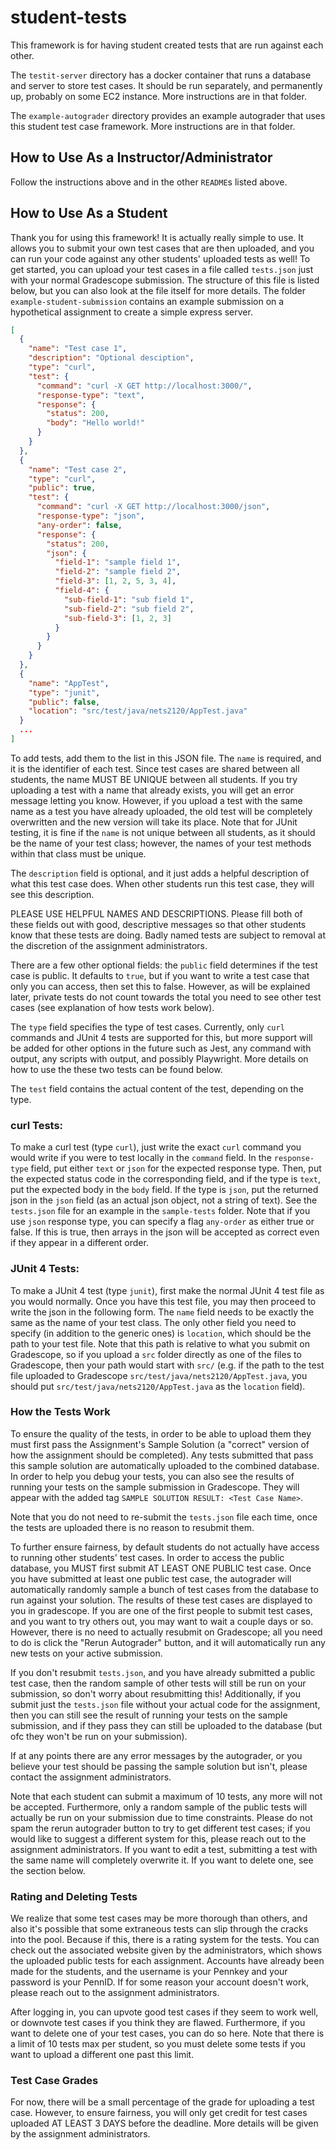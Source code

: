 # student-tests

This framework is for having student created tests that are run against each other.

The `testit-server` directory has a docker container that runs a database and server to store test cases. It should be run separately, and permanently up, probably on some EC2 instance. More instructions are in that folder.

The `example-autograder` directory provides an example autograder that uses this student test case framework. More instructions are in that folder.

## How to Use As a Instructor/Administrator

Follow the instructions above and in the other `README`s listed above.

## How to Use As a Student

Thank you for using this framework! It is actually really simple to use. It allows you to submit your own test cases that are then uploaded, and you can run your code against any other students' uploaded tests as well! To get started, you can upload your test cases in a file called `tests.json` just with your normal Gradescope submission. The structure of this file is listed below, but you can also look at the file itself for more details. The folder `example-student-submission` contains an example submission on a hypothetical assignment to create a simple express server.

```json
[
  {
    "name": "Test case 1",
    "description": "Optional desciption",
    "type": "curl",
    "test": {
      "command": "curl -X GET http://localhost:3000/",
      "response-type": "text",
      "response": {
        "status": 200,
        "body": "Hello world!"
      }
    }
  },
  {
    "name": "Test case 2",
    "type": "curl",
    "public": true,
    "test": {
      "command": "curl -X GET http://localhost:3000/json",
      "response-type": "json",
      "any-order": false,
      "response": {
        "status": 200,
        "json": {
          "field-1": "sample field 1",
          "field-2": "sample field 2",
          "field-3": [1, 2, 5, 3, 4],
          "field-4": {
            "sub-field-1": "sub field 1",
            "sub-field-2": "sub field 2",
            "sub-field-3": [1, 2, 3]
          }
        }
      }
    }
  },
  {
    "name": "AppTest",
    "type": "junit",
    "public": false,
    "location": "src/test/java/nets2120/AppTest.java"
  }
  ...
]
```

To add tests, add them to the list in this JSON file. The `name` is required, and it is the identifier of each test. Since test cases are shared between all students, the name MUST BE UNIQUE between all students. If you try uploading a test with a name that already exists, you will get an error message letting you know. However, if you upload a test with the same name as a test you have already uploaded, the old test will be completely overwritten and the new version will take its place. Note that for JUnit testing, it is fine if the `name` is not unique between all students, as it should be the name of your test class; however, the names of your test methods within that class must be unique.

The `description` field is optional, and it just adds a helpful description of what this test case does. When other students run this test case, they will see this description.

PLEASE USE HELPFUL NAMES AND DESCRIPTIONS. Please fill both of these fields out with good, descriptive messages so that other students know that these tests are doing. Badly named tests are subject to removal at the discretion of the assignment administrators.

There are a few other optional fields: the `public` field determines if the test case is public. It defaults to `true`, but if you want to write a test case that only you can access, then set this to false. However, as will be explained later, private tests do not count towards the total you need to see other test cases (see explanation of how tests work below).

The `type` field specifies the type of test cases. Currently, only `curl` commands and JUnit 4 tests are supported for this, but more support will be added for other options in the future such as Jest, any command with output, any scripts with output, and possibly Playwright. More details on how to use the these two tests can be found below.

The `test` field contains the actual content of the test, depending on the type.

### curl Tests:

To make a curl test (type `curl`), just write the exact `curl` command you would write if you were to test locally in the `command` field. In the `response-type` field, put either `text` or `json` for the expected response type. Then, put the expected status code in the corresponding field, and if the type is `text`, put the expected body in the `body` field. If the type is `json`, put the returned json in the `json` field (as an actual json object, not a string of text). See the `tests.json` file for an example in the `sample-tests` folder. Note that if you use `json` response type, you can specify a flag `any-order` as either true or false. If this is true, then arrays in the json will be accepted as correct even if they appear in a different order.

### JUnit 4 Tests:

To make a JUnit 4 test (type `junit`), first make the normal JUnit 4 test file as you would normally. Once you have this test file, you may then proceed to write the json in the following form. The `name` field needs to be exactly the same as the name of your test class. The only other field you need to specify (in addition to the generic ones) is `location`, which should be the path to your test file. Note that this path is relative to what you submit on Gradescope, so if you upload a `src` folder directly as one of the files to Gradescope, then your path would start with `src/` (e.g. if the path to the test file uploaded to Gradescope `src/test/java/nets2120/AppTest.java`, you should put `src/test/java/nets2120/AppTest.java` as the `location` field).

### How the Tests Work

To ensure the quality of the tests, in order to be able to upload them they must first pass the Assignment's Sample Solution (a "correct" version of how the assignment should be completed). Any tests submitted that pass this sample solution are automatically uploaded to the combined database. In order to help you debug your tests, you can also see the results of running your tests on the sample submission in Gradescope. They will appear with the added tag `SAMPLE SOLUTION RESULT: <Test Case Name>`.

Note that you do not need to re-submit the `tests.json` file each time, once the tests are uploaded there is no reason to resubmit them.

To further ensure fairness, by default students do not actually have access to running other students' test cases. In order to access the public database, you MUST first submit AT LEAST ONE PUBLIC test case. Once you have submitted at least one public test case, the autograder will automatically randomly sample a bunch of test cases from the database to run against your solution. The results of these test cases are displayed to you in gradescope. If you are one of the first people to submit test cases, and you want to try others out, you may want to wait a couple days or so. However, there is no need to actually resubmit on Gradescope; all you need to do is click the "Rerun Autograder" button, and it will automatically run any new tests on your active submission.

If you don't resubmit `tests.json`, and you have already submitted a public test case, then the random sample of other tests will still be run on your submission, so don't worry about resubmitting this! Additionally, if you submit just the `tests.json` file without your actual code for the assignment, then you can still see the result of running your tests on the sample submission, and if they pass they can still be uploaded to the database (but ofc they won't be run on your submission).

If at any points there are any error messages by the autograder, or you believe your test should be passing the sample solution but isn't, please contact the assignment administrators.

Note that each student can submit a maximum of 10 tests, any more will not be accepted. Furthermore, only a random sample of the public tests will actually be run on your submission due to time constraints. Please do not spam the rerun autograder button to try to get different test cases; if you would like to suggest a different system for this, please reach out to the assignment administrators. If you want to edit a test, submitting a test with the same name will completely overwrite it. If you want to delete one, see the section below.

### Rating and Deleting Tests

We realize that some test cases may be more thorough than others, and also it's possible that some extraneous tests can slip through the cracks into the pool. Because if this, there is a rating system for the tests. You can check out the associated website given by the administrators, which shows the uploaded public tests for each assignment. Accounts have already been made for the students, and the username is your Pennkey and your password is your PennID. If for some reason your account doesn't work, please reach out to the assignment administrators.

After logging in, you can upvote good test cases if they seem to work well, or downvote test cases if you think they are flawed. Furthermore, if you want to delete one of your test cases, you can do so here. Note that there is a limit of 10 tests max per student, so you must delete some tests if you want to upload a different one past this limit.

### Test Case Grades

For now, there will be a small percentage of the grade for uploading a test case. However, to ensure fairness, you will only get credit for test cases uploaded AT LEAST 3 DAYS before the deadline. More details will be given by the assignment administrators.
